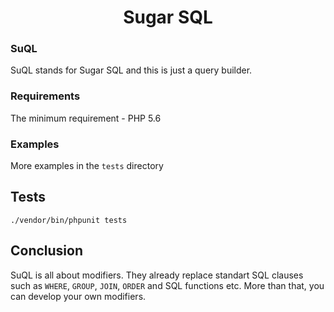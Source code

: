 <h1 align="center">Sugar SQL</h1>

### SuQL
SuQL stands for Sugar SQL and this is just a query builder.

### Requirements
The minimum requirement - PHP 5.6

### Examples
More examples in the ```tests``` directory

## Tests
`./vendor/bin/phpunit tests`

## Conclusion
SuQL is all about modifiers. They already replace standart SQL clauses such as `WHERE`, `GROUP`, `JOIN`, `ORDER` and SQL functions etc.
More than that, you can develop your own modifiers.
